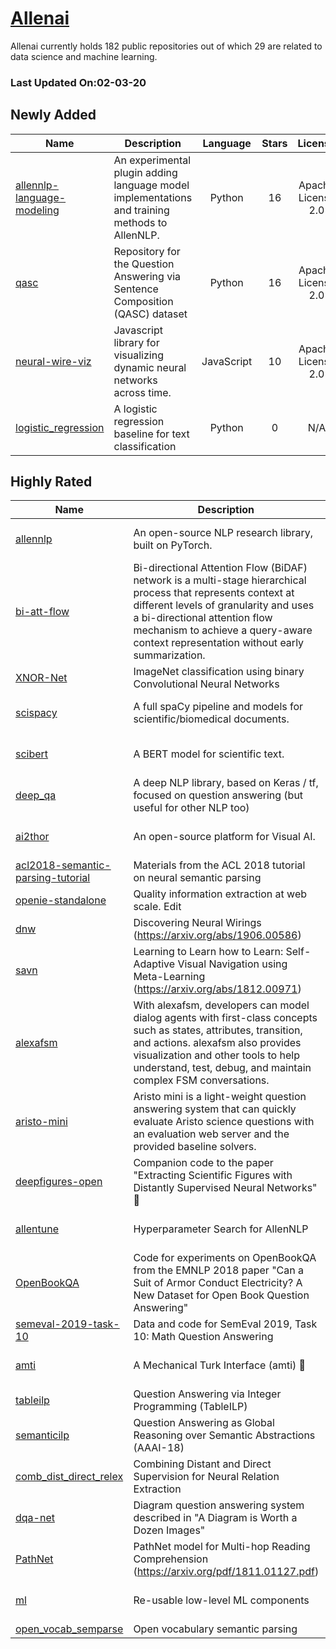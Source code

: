 # [Allenai](https://github.com/allenai)

Allenai currently holds 182 public repositories out of which 29 are related to data science and machine learning.

 ### Last Updated On:02-03-20

## Newly Added

| Name | Description | Language | Stars | License |
| ---- | ----------- | :--------: | :-----: | :-------: |
| [allennlp-language-modeling](https://github.com/allenai/allennlp-language-modeling) | An experimental plugin adding language model implementations and training methods to AllenNLP. | Python | 16 | Apache License 2.0 |
| [qasc](https://github.com/allenai/qasc) | Repository for the Question Answering via Sentence Composition (QASC) dataset | Python | 16 | Apache License 2.0 |
| [neural-wire-viz](https://github.com/allenai/neural-wire-viz) | Javascript library for visualizing dynamic neural networks across time. | JavaScript | 10 | Apache License 2.0 |
| [logistic_regression](https://github.com/allenai/logistic_regression) | A logistic regression baseline for text classification | Python | 0 | N/A |

## Highly Rated

| Name | Description | Language | Stars | License |
| ---- | ----------- | :--------: | :-----: | :-------: |
 | [allennlp](https://github.com/allenai/allennlp) | An open-source NLP research library, built on PyTorch. | Python | 8094 | Apache License 2.0 |
| [bi-att-flow](https://github.com/allenai/bi-att-flow) | Bi-directional Attention Flow (BiDAF) network is a multi-stage hierarchical process that represents context at different levels of granularity and uses a bi-directional attention flow mechanism to achieve a query-aware context representation without early summarization. | Python | 1346 | Apache License 2.0 |
| [XNOR-Net](https://github.com/allenai/XNOR-Net) | ImageNet classification using binary Convolutional Neural Networks | Lua | 759 | Other |
| [scispacy](https://github.com/allenai/scispacy) | A full spaCy pipeline and models for scientific/biomedical documents. | Python | 439 | Apache License 2.0 |
| [scibert](https://github.com/allenai/scibert) | A BERT model for scientific text. | Python | 431 | Apache License 2.0 |
| [deep_qa](https://github.com/allenai/deep_qa) | A deep NLP library, based on Keras / tf, focused on question answering (but useful for other NLP too) | Python | 407 | Apache License 2.0 |
| [ai2thor](https://github.com/allenai/ai2thor) | An open-source platform for Visual AI. | C# | 368 | Apache License 2.0 |
| [acl2018-semantic-parsing-tutorial](https://github.com/allenai/acl2018-semantic-parsing-tutorial) | Materials from the ACL 2018 tutorial on neural semantic parsing | N/A | 362 | N/A |
| [openie-standalone](https://github.com/allenai/openie-standalone) | Quality information extraction at web scale. Edit | Scala | 297 | Other |
| [dnw](https://github.com/allenai/dnw) | Discovering Neural Wirings (https://arxiv.org/abs/1906.00586) | Python | 114 | Other |
| [savn](https://github.com/allenai/savn) | Learning to Learn how to Learn: Self-Adaptive Visual Navigation using Meta-Learning (https://arxiv.org/abs/1812.00971) | Python | 105 | Apache License 2.0 |
| [alexafsm](https://github.com/allenai/alexafsm) | With alexafsm, developers can model dialog agents with first-class concepts such as states, attributes, transition, and actions. alexafsm also provides visualization and other tools to help understand, test, debug, and maintain complex FSM conversations. | Python | 97 | Apache License 2.0 |
| [aristo-mini](https://github.com/allenai/aristo-mini) | Aristo mini is a light-weight question answering system that can quickly evaluate Aristo science questions with an evaluation web server and the provided baseline solvers.  | Python | 89 | Apache License 2.0 |
| [deepfigures-open](https://github.com/allenai/deepfigures-open) | Companion code to the paper "Extracting Scientific Figures with Distantly Supervised Neural Networks" 🤖 | Python | 77 | Apache License 2.0 |
| [allentune](https://github.com/allenai/allentune) | Hyperparameter Search for AllenNLP | Python | 60 | Apache License 2.0 |
| [OpenBookQA](https://github.com/allenai/OpenBookQA) | Code for experiments on OpenBookQA from the EMNLP 2018 paper  "Can a Suit of Armor Conduct Electricity? A New Dataset for Open Book Question Answering" | Python | 54 | Apache License 2.0 |
| [semeval-2019-task-10](https://github.com/allenai/semeval-2019-task-10) | Data and code for SemEval 2019, Task 10: Math Question Answering | Python | 43 | N/A |
| [amti](https://github.com/allenai/amti) | A Mechanical Turk Interface (amti) 🤖 | Python | 30 | Apache License 2.0 |
| [tableilp](https://github.com/allenai/tableilp) | Question Answering via Integer Programming (TableILP) | Scala | 28 | N/A |
| [semanticilp](https://github.com/allenai/semanticilp) | Question Answering as Global Reasoning over Semantic Abstractions (AAAI-18) | Scala | 26 | Apache License 2.0 |
| [comb_dist_direct_relex](https://github.com/allenai/comb_dist_direct_relex) | Combining Distant and Direct Supervision for Neural Relation Extraction | Python | 26 | Apache License 2.0 |
| [dqa-net](https://github.com/allenai/dqa-net) | Diagram question answering system described in "A Diagram is Worth a Dozen Images" | Python | 24 | Apache License 2.0 |
| [PathNet](https://github.com/allenai/PathNet) | PathNet model for Multi-hop Reading Comprehension (https://arxiv.org/pdf/1811.01127.pdf) | Python | 15 | N/A |
| [ml](https://github.com/allenai/ml) | Re-usable low-level ML components | Java | 11 | Apache License 2.0 |
| [open_vocab_semparse](https://github.com/allenai/open_vocab_semparse) | Open vocabulary semantic parsing | TeX | 2 | N/A |
